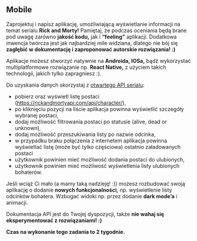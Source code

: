 ## Mobile

Zaprojektuj i napisz aplikację, umożliwiającą wyświetlanie informacji na temat serialu **Rick and Morty!** Pamiętaj, że podczas oceniania będą brane pod uwagę zarówno **jakość kodu,** jak i **“feeling”** aplikacji. Dodatkowa inwencja twórcza jest jak najbardziej mile widziana, dlatego nie bój się **zagłębić w dokumentację i zaproponować autorskie rozwiązania! :)**

Aplikacje możesz stworzyć natywnie na **Androida, IOSa,** bądź wykorzystać multiplatformowe rozwiązanie np. **React Native,** z użyciem takich technologii, jakich tylko zapragniesz :).

Do uzyskania danych skorzystaj z [otwartego API serialu](https://rickandmortyapi.com/documentation/):
- pobierz oraz wyświetl listę postaci (https://rickandmortyapi.com/api/character/),
- po kliknięciu pozycji na liście aplikacja powinna wyświetlić szczegóły wybranej postaci,
- dodaj możliwość filtrowania postaci po statusie (alive, dead or unknown),
- dodaj możliwość przeszukiwania listy po nazwie odcinka,
- w przypadku braku połączenia z internetem aplikacja powinna wyświetlać listę (może być tylko częściowa) ostatnio załadowanych postaci
- użytkownik powinien mieć możliwość dodania postaci do ulubionych,
- użytkownik powinien mieć możliwość wyświetlenia listy ulubionych bohaterów.

Jeśli wciąż Ci mało (a mamy taką nadzieję! :)) możesz rozbudować swoją aplikację o dodanie **nowych funkcjonalności,** np. wyświetlenie listy odcinków bohatera. Wzbogać widoki np. przez dodanie **dark mode’a** i animacji.

Dokumentacja API jest do Twojej dyspozycji, także **nie wahaj się eksperymentować z rozwiązaniami! :)**

**Czas na wykonanie tego zadania to 2 tygodnie.**